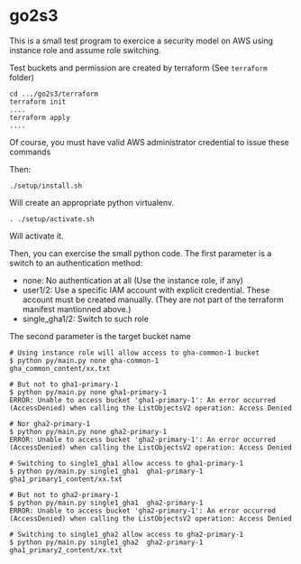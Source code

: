 # go2s3

This is a small test program to exercice a security model on AWS using instance role and assume role switching.

Test buckets and permission are created by terraform (See `terraform` folder)

```
cd .../go2s3/terraform
terraform init
....
terraform apply
....
```

Of course, you must have valid AWS administrator credential to issue these commands

Then:

```
./setup/install.sh
```

Will create an appropriate python virtualenv.

```
. ./setup/activate.sh
```

Will activate it.

Then, you can exercise the small python code. The first parameter is a switch to an authentication method:
- none: No authentication at all (Use the instance role, if any)
- user1/2: Use a specific IAM account with explicit credential. These account must be created manually. (They are not part of the terraform manifest mantionned above.)
- single_gha1/2: Switch to such role

The second parameter is the target bucket name

```
# Using instance role will allow access to gha-common-1 bucket 
$ python py/main.py none gha-common-1
gha_common_content/xx.txt

# But not to gha1-primary-1 
$ python py/main.py none gha1-primary-1
ERROR: Unable to access bucket 'gha1-primary-1': An error occurred (AccessDenied) when calling the ListObjectsV2 operation: Access Denied

# Nor gha2-primary-1
$ python py/main.py none gha2-primary-1
ERROR: Unable to access bucket 'gha2-primary-1': An error occurred (AccessDenied) when calling the ListObjectsV2 operation: Access Denied

# Switching to single1_gha1 allow access to gha1-primary-1
$ python py/main.py single1_gha1  gha1-primary-1
gha1_primary1_content/xx.txt

# But not to gha2-primary-1 
$ python py/main.py single1_gha1  gha2-primary-1
ERROR: Unable to access bucket 'gha2-primary-1': An error occurred (AccessDenied) when calling the ListObjectsV2 operation: Access Denied

# Switching to single1_gha2 allow access to gha2-primary-1
$ python py/main.py single1_gha2  gha2-primary-1
gha1_primary2_content/xx.txt
```

